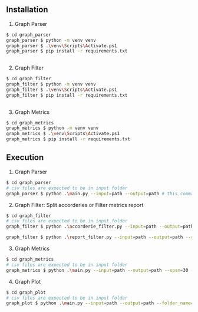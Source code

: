 ## Installation

1. Graph Parser 

```sh
$ cd graph_parser
graph_parser $ python -m venv venv
graph_parser $ .\venv\Scripts\Activate.ps1
graph_parser $ pip install -r requirements.txt
 
```

2. Graph Filter 

```sh
$ cd graph_filter
graph_filter $ python -m venv venv
graph_filter $ .\venv\Scripts\Activate.ps1
graph_filter $ pip install -r requirements.txt
 
```

3. Graph Metrics 

```sh
$ cd graph_metrics
graph_metrics $ python -m venv venv
graph_metrics $ .\venv\Scripts\Activate.ps1
graph_metrics $ pip install -r requirements.txt
```


## Execution

1. Graph Parser 

```sh
$ cd graph_parser
# csv files are expected to be in input folder
graph_parser $ python .\main.py --input=path --output=path # this command will generate members.csv and transactions.csv in 
```


2. Graph Filter: Split accorderies or Filter metrics report

```sh
$ cd graph_filter
# csv files are expected to be in input folder
graph_filter $ python .\accorderie_filter.py --input=path --output=path --accorderie=2 # this command will filter members and transactions in accorderie 2 AND age between 18-30 or 23-34

graph_filter $ python .\report_filter.py --input=path --output=path --age=18-30 --age=55-65 --folder_name=experiment_101# this command will filter members and transactions in accorderie 2 AND age  between 18-30 OR 55-66
```

3. Graph Metrics 

```sh
$ cd graph_metrics
# csv files are expected to be in input folder
graph_metrics $ python .\main.py --input=path --output=path --span=30 --folder_name=experiment_101 # default span=30 and folder_name=Metrics
```
4. Graph Plot 

```sh
$ cd graph_plot
# csv files are expected to be in input folder
graph_plot $ python .\main.py --input=path --output=path --folder_name=experiment_101
```